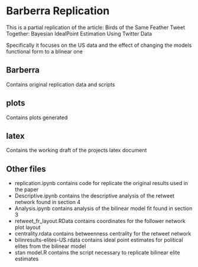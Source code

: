 # Barberra Replication

This is a partial replication of the article: Birds of the Same Feather Tweet  Together: Bayesian IdealPoint Estimation  Using Twitter Data

Specifically it focuses on the US data and the effect of changing the models functional form to a blinear one

## Barberra
Contains original replication data and scripts

## plots
Contains plots generated

## latex
Contains the working draft of the projects latex document

## Other files
- replication.ipynb contains code for replicate the original results used in the paper
- Descriptive.ipynb contains the descriptive analysis of the retweet network found in section 4
- Analysis.ipynb contains analysis of the bilinear model fit found in section 3
- retweet_fr_layout.RData contains coordinates for the follower network plot layout
- centrality.rdata contains betweenness centrality for the retweet network
- bilinresults-elites-US.rdata contains ideal point estimates for political elites from the bilinear model
- stan model.R contains the script necessary to replicate bilinear elite estimates

